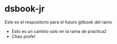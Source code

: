 # dsbook-jr

Este es el respositorio para el futuro gitbook del ramo

- Esto es un cambio solo en la rama de practica2
- Chao profe!
